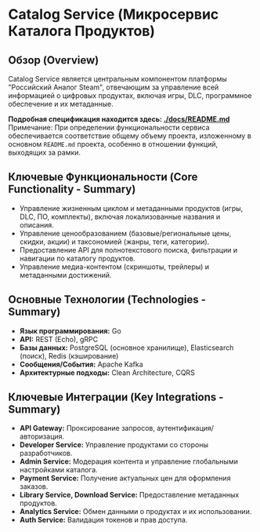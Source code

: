 <!-- backend\catalog-service\README.md -->
# Catalog Service (Микросервис Каталога Продуктов)

## Обзор (Overview)

Catalog Service является центральным компонентом платформы "Российский Аналог Steam", отвечающим за управление всей информацией о цифровых продуктах, включая игры, DLC, программное обеспечение и их метаданные.

**Подробная спецификация находится здесь: [./docs/README.md](./docs/README.md)**
Примечание: При определении функциональности сервиса обеспечивается соответствие общему объему проекта, изложенному в основном `README.md` проекта, особенно в отношении функций, выходящих за рамки.

## Ключевые Функциональности (Core Functionality - Summary)

*   Управление жизненным циклом и метаданными продуктов (игры, DLC, ПО, комплекты), включая локализованные названия и описания.
*   Управление ценообразованием (базовые/региональные цены, скидки, акции) и таксономией (жанры, теги, категории).
*   Предоставление API для полнотекстового поиска, фильтрации и навигации по каталогу продуктов.
*   Управление медиа-контентом (скриншоты, трейлеры) и метаданными достижений.

## Основные Технологии (Technologies - Summary)

*   **Язык программирования:** Go
*   **API:** REST (Echo), gRPC
*   **Базы данных:** PostgreSQL (основное хранилище), Elasticsearch (поиск), Redis (кэширование)
*   **Сообщения/События:** Apache Kafka
*   **Архитектурные подходы:** Clean Architecture, CQRS

## Ключевые Интеграции (Key Integrations - Summary)

*   **API Gateway:** Проксирование запросов, аутентификация/авторизация.
*   **Developer Service:** Управление продуктами со стороны разработчиков.
*   **Admin Service:** Модерация контента и управление глобальными настройками каталога.
*   **Payment Service:** Получение актуальных цен для оформления заказов.
*   **Library Service, Download Service:** Предоставление метаданных продуктов.
*   **Analytics Service:** Обмен данными о продуктах и их использовании.
*   **Auth Service:** Валидация токенов и прав доступа.
